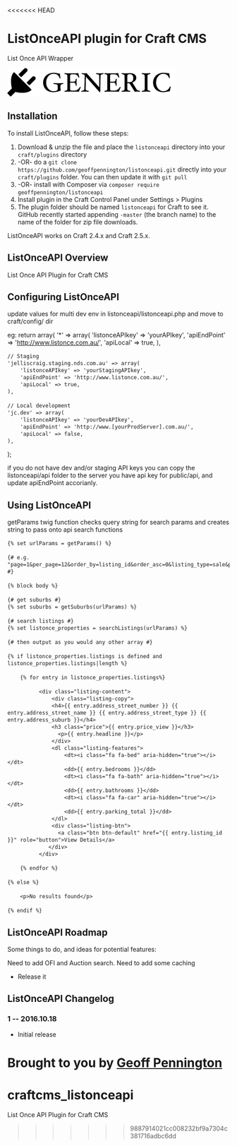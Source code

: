 <<<<<<< HEAD
# ListOnceAPI plugin for Craft CMS

List Once API Wrapper

![Screenshot](resources/screenshots/plugin_logo.png)

## Installation

To install ListOnceAPI, follow these steps:

1. Download & unzip the file and place the `listonceapi` directory into your `craft/plugins` directory
2.  -OR- do a `git clone https://github.com/geoffpennington/listonceapi.git` directly into your `craft/plugins` folder.  You can then update it with `git pull`
3.  -OR- install with Composer via `composer require geoffpennington/listonceapi`
4. Install plugin in the Craft Control Panel under Settings > Plugins
5. The plugin folder should be named `listonceapi` for Craft to see it.  GitHub recently started appending `-master` (the branch name) to the name of the folder for zip file downloads.

ListOnceAPI works on Craft 2.4.x and Craft 2.5.x.

## ListOnceAPI Overview

List Once API Plugin for Craft CMS

## Configuring ListOnceAPI

update values for multi dev env in listonceapi/listonceapi.php and move to craft/config/ dir

eg:
return array(
	'*' => array(
		'listonceAPIkey' => 'yourAPIkey',
		'apiEndPoint' => 'http://www.listonce.com.au/',
	 	'apiLocal' => true,
	),

	// Staging
	'jelliscraig.staging.nds.com.au' => array(
		'listonceAPIkey' => 'yourStagingAPIkey',
		'apiEndPoint' => 'http://www.listonce.com.au/',
	 	'apiLocal' => true,
	),

	// Local development
	'jc.dev' => array(
		'listonceAPIkey' => 'yourDevAPIkey',
		'apiEndPoint' => 'http://www.[yourProdServer].com.au/',
	 	'apiLocal' => false,
	),
);

if you do not have dev and/or staging API keys you can copy the listonceapi/api folder to the server you have api key for public/api, and update apiEndPoint accorianly.


## Using ListOnceAPI

getParams twig function checks query string for search params and creates string to pass onto api search functions


	{% set urlParams = getParams() %}

	{# e.g. "page=1&per_page=12&order_by=listing_id&order_asc=0&listing_type=sale&property_status=available&"  #} 

	{% block body %}

	{# get suburbs #} 
	{% set suburbs = getSuburbs(urlParams) %}

	{# search listings #} 
	{% set listonce_properties = searchListings(urlParams) %}

	{# then output as you would any other array #}

	{% if listonce_properties.listings is defined and listonce_properties.listings|length %}

		{% for entry in listonce_properties.listings%}

		      <div class="listing-content">
		          <div class="listing-copy">
		          <h4>{{ entry.address_street_number }} {{ entry.address_street_name }} {{ entry.address_street_type }} {{ entry.address_suburb }}</h4>
		          <h3 class="price">{{ entry.price_view }}</h3>
		  			<p>{{ entry.headline }}</p>
		          </div>
		          <dl class="listing-features">
		              <dt><i class="fa fa-bed" aria-hidden="true"></i></dt>
		              <dd>{{ entry.bedrooms }}</dd>
		              <dt><i class="fa fa-bath" aria-hidden="true"></i></dt>
		              <dd>{{ entry.bathrooms }}</dd>
		              <dt><i class="fa fa-car" aria-hidden="true"></i></dt>
		              <dd>{{ entry.parking_total }}</dd>
		          </dl>
			      <div class="listing-btn">  
			 		<a class="btn btn-default" href="{{ entry.listing_id }}" role="button">View Details</a>
			     </div>
			  </div>   

		{% endfor %}

	{% else %}
		
		<p>No results found</p>

	{% endif %}



## ListOnceAPI Roadmap

Some things to do, and ideas for potential features:

Need to add OFI and Auction search.
Need to add some caching

* Release it

## ListOnceAPI Changelog

### 1 -- 2016.10.18

* Initial release

Brought to you by [Geoff Pennington](http://bananaworks.co)
=======
# craftcms_listonceapi
List Once API Plugin for Craft CMS
>>>>>>> 9887914021cc008232bf9a7304c381716adbc6dd
